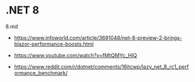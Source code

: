# .NET 8

8.md


*   https://www.infoworld.com/article/3691048/net-8-preview-2-brings-blazor-performance-boosts.html

*   https://www.youtube.com/watch?v=fMtQMYc_HlQ

*   https://www.reddit.com/r/dotnet/comments/16itcwp/lazy_net_8_rc1_performance_benchmark/

